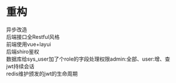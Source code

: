 # 重构  
 异步改造  
 后端接口全Restful风格  
 前端使用vue+layui  
 后端shiro鉴权  
 数据库给sys_user加了个role的字段处理权限admin:全部、user:增、查   
 jwt持续会话  
 redis维护颁发的jwt的生命周期  